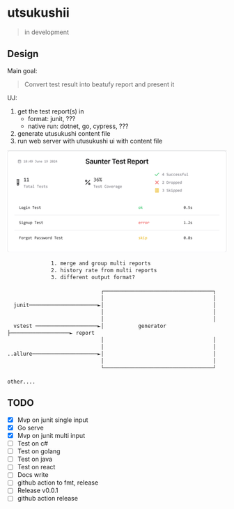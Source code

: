 # utsukushii

> in development

## Design

Main goal:

> Convert test result into beatufy report and present it

UJ:

1) get the test report(s) in
   * format: junit, ???
   * native run: dotnet, go, cypress, ???
2) generate utusukushi content file
3) run web server with utusukushi ui with content file  

![target](target.png)

```ascii
              1. merge and group multi reports                                                
              2. history rate from multi reports                                              
              3. different output format?                                                     
                                                                                              
                              ┌───────────────────────────────────┐                           
                              │                                   │                           
  junit──────────────────────►│                                   │                           
                              │                                   │                           
                              │                                   │                           
  vstest ────────────────────►│           generator               ├───────────────────► report
                              │                                   │                           
                              │                                   │                           
..allure─────────────────────►│                                   │                           
                              │                                   │                           
                              └───────────────────────────────────┘                           

other....                                                                                       
```

## TODO

* [X] Mvp on junit single input
* [X] Go serve
* [X] Mvp on junit multi input
* [ ] Test on c#
* [ ] Test on golang
* [ ] Test on java
* [ ] Test on react
* [ ] Docs write
* [ ] github action to fmt, release
* [ ] Release v0.0.1
* [ ] github action release
